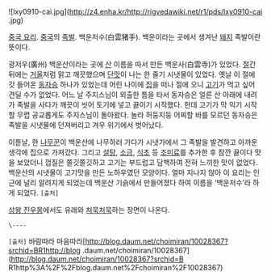 ![lxy0910-cai.jpg](http://z4.enha.kr/http://rigvedawiki.net/r1/pds/lxy0910-cai
.jpg)

[중국 요리](%EC%A4%91%EA%B5%AD%20%EC%9A%94%EB%A6%AC.md).
[중국](%EC%A4%91%EA%B5%AD.md)의 [족발](%EC%A1%B1%EB%B0%9C.md). 백운저수(白雲猪手).
백운이라는 곳에서 생겨난 [돼지](%EB%8F%BC%EC%A7%80.md) 족발이란 뜻이다.

광저우(廣州) 백운산이라는 곳에 [산](%EC%82%B0.md) 이름을 따서 만든 백운사(白雲寺)가 있었다.
[절](%EC%A0%88.md)간 뒤에는 [거울](%EA%B1%B0%EC%9A%B8.md)처럼 맑고 깨끗했으며
[단맛](%EB%8B%A8%EB%A7%9B.md)이 나는 한 줄기 시냇물이 있었다. 옛날 이 절에 갓 들어온
[동자승](%EB%8F%99%EC%9E%90%EC%8A%B9.md) 하나가 있었는데 어린 나이에 [집](%EC%A7%91.md)을
떠나 절에 오니 [고기](%EA%B3%A0%EA%B8%B0.md)가 먹고 싶어 견딜 수가 없었다. 어느 날 주지스님이 외출한 틈을 타서
동자승은 얼른 산 아래에 내려가 족발을 사다가 깨끗이 씻어 토기에 넣고 끓이기 시작했다. 헌데 고기가 막 익기 시작할 무렵 공교롭게도
주지스님이 돌아왔다. 놀라 허둥지둥 어찌할 바를 모르던 동자승은 족발을 시냇물에 던져버리고 겨우 위기에서 벗어났다.

이튿날, 한 [나무꾼](%EB%82%98%EB%AC%B4%EA%BE%BC.md)이 백운산에 나무하러 가다가 시냇가에서 그 족발을
발견하고 아까운 생각에 집으로 가져갔다. 그리고 [설탕](%EC%84%A4%ED%83%95.md),
[소금](%EC%86%8C%EA%B8%88.md), [식초](%EC%8B%9D%EC%B4%88.md) 등
[조미료](%EC%A1%B0%EB%AF%B8%EB%A3%8C.md)를 추가한 후 잠깐 끓이다 맛을 보았더니 껍질은 쫄깃쫄깃하고 고기는
부드럽고 담백하여 전혀 느끼한 맛이 없었다. 백운산의 시냇물이 고기맛을 만든 노하우였던 모양이다. 얼마 지나지 않아 이 요리는 인근에 널리
알려지게 되었는데 백운산 기슭에서 만들어졌다 하여 이름을 ‘백운저수’라 하게 되었다. `[출처]`

[상왕 진우몽](%EC%83%81%EC%99%95%20%EC%A7%84%EC%9A%B0%EB%AA%BD.md)에서도 유래와
[처묵처묵](%EC%B2%98%EB%AC%B5%EC%B2%98%EB%AC%B5.md)하는 장면이 나온다.

`\----`

`[출처]` 바람따라 마음따라[http://blog.daum.net/choimiran/10028367?srchid=BR1http://blog
.daum.net/choimiran/10028367](http://blog.daum.net/choimiran/10028367?srchid=B
R1http%3A%2F%2Fblog.daum.net%2Fchoimiran%2F10028367)

